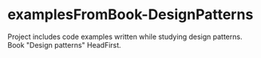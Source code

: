 # examplesFromBook-DesignPatterns
Project includes code examples written while studying design patterns. Book "Design patterns" HeadFirst.
